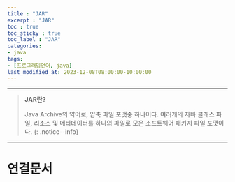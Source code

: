 ```yaml
---
title : "JAR"
excerpt : "JAR"
toc : true
toc_sticky : true
toc_label : "JAR"
categories:
- java
tags:
- [프로그래밍언어, java]
last_modified_at: 2023-12-08T08:00:00-10:00:00
---
```

  
---
  
> **JAR란?**  
>
> Java Archive의 약어로, 압축 파일 포맷중 하나이다. 여러개의 자바 클래스 파일, 리소스 및 메타데이터를 하나의 파일로 모은 소프트웨어 패키지 파일 포맷이다. 
{: .notice--info}  

---
  
# 연결문서

